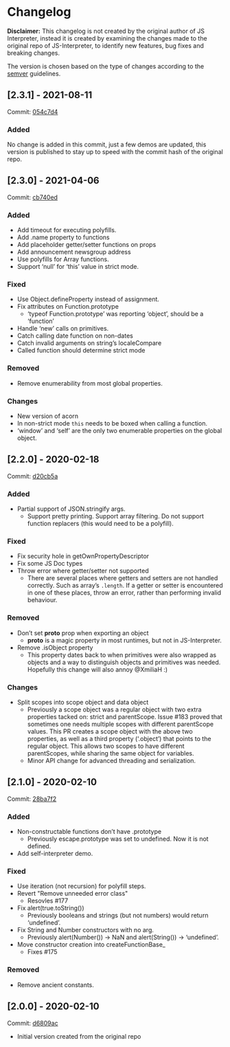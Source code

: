 # Changelog

**Disclaimer:** This changelog is not created by the original author of JS
Interpreter, instead it is created by examining the changes made to the
original repo of JS-Interpreter, to identify new features, bug fixes and
breaking changes.

The version is chosen based on the type of changes according to the
[semver](https://semver.org/) guidelines.

## [2.3.1] - 2021-08-11

Commit: [054c7d4](https://github.com/NeilFraser/JS-Interpreter/tree/054c7d4)

### Added

No change is added in this commit, just a few demos are updated, this version
is published to stay up to speed with the commit hash of the original repo.

## [2.3.0] - 2021-04-06

Commit: [cb740ed](https://github.com/NeilFraser/JS-Interpreter/tree/cb740ed)

### Added

- Add timeout for executing polyfills.
- Add .name property to functions
- Add placeholder getter/setter functions on props
- Add announcement newsgroup address
- Use polyfills for Array functions.
- Support ‘null’ for ‘this’ value in strict mode.

### Fixed

- Use Object.defineProperty instead of assignment.
- Fix attributes on Function.prototype
  - ‘typeof Function.prototype’ was reporting ‘object’, should be a ‘function’
- Handle ‘new’ calls on primitives.
- Catch calling date function on non-dates
- Catch invalid arguments on string’s localeCompare
- Called function should determine strict mode

### Removed

- Remove enumerability from most global properties.

### Changes

- New version of acorn
- In non-strict mode `this` needs to be boxed when calling a function.
- ‘window’ and ‘self’ are the only two enumerable properties on the global object.

## [2.2.0] - 2020-02-18

Commit: [d20cb5a](https://github.com/NeilFraser/JS-Interpreter/tree/d20cb5a)

### Added

- Partial support of JSON.stringify args.
  - Support pretty printing. Support array filtering. Do not support function
    replacers (this would need to be a polyfill).

### Fixed

- Fix security hole in getOwnPropertyDescriptor
- Fix some JS Doc types
- Throw error where getter/setter not supported
  - There are several places where getters and setters are not handled
    correctly.  Such as array’s `.length`.  If a getter or setter is
    encountered in one of these places, throw an error, rather than performing
    invalid behaviour.

### Removed

- Don’t set __proto__ prop when exporting an object
  - __proto__ is a magic property in most runtimes, but not in JS-Interpreter.
- Remove .isObject property
  - This property dates back to when primitives were also wrapped as objects
    and a way to distinguish objects and primitives was needed.  Hopefully this
    change will also annoy @XmiliaH  :)

### Changes

- Split scopes into scope object and data object
  - Previously a scope object was a regular object with two extra properties
    tacked on: strict and parentScope.  Issue #183 proved that sometimes one
    needs multiple scopes with different parentScope values.  This PR creates a
    scope object with the above two properties, as well as a third property
    (‘.object’) that points to the regular object.  This allows two scopes to
    have different parentScopes, while sharing the same object for variables.
  - Minor API change for advanced threading and serialization.


## [2.1.0] - 2020-02-10

Commit: [28ba7f2](https://github.com/NeilFraser/JS-Interpreter/tree/28ba7f2)

### Added

- Non-constructable functions don’t have .prototype
  - Previously escape.prototype was set to undefined.  Now it is not defined.
- Add self-interpreter demo.

### Fixed

- Use iteration (not recursion) for polyfill steps.
- Revert "Remove unneeded error class"
  - Resovles #177
- Fix alert(true.toString())
  - Previously booleans and strings (but not numbers) would return ‘undefined’.
- Fix String and Number constructors with no arg.
  - Previously alert(Number()) -> NaN and alert(String()) -> ‘undefined’.
- Move constructor creation into createFunctionBase_
  - Fixes #175

### Removed

- Remove ancient constants.

## [2.0.0] - 2020-02-10

Commit: [d6809ac](https://github.com/NeilFraser/JS-Interpreter/tree/d6809ac)

- Initial version created from the original repo
